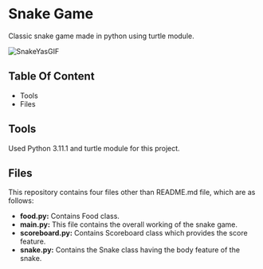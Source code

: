 # Snake Game
Classic snake game made in python using turtle module.

![SnakeYasGIF](https://github.com/CodePrin/Snake_Game/assets/89415614/8721f546-4e91-4c55-8e45-9e72dd8cf80a)


## Table Of Content
* Tools
* Files


## Tools
Used Python 3.11.1 and turtle module for this project.


## Files
This repository contains four files other than README.md file, which are as follows:
* **food.py:** Contains Food class.
* **main.py:** This file contains the overall working of the snake game.
* **scoreboard.py:** Contains Scoreboard class which provides the score feature.
* **snake.py:** Contains the Snake class having the body feature of the snake.
